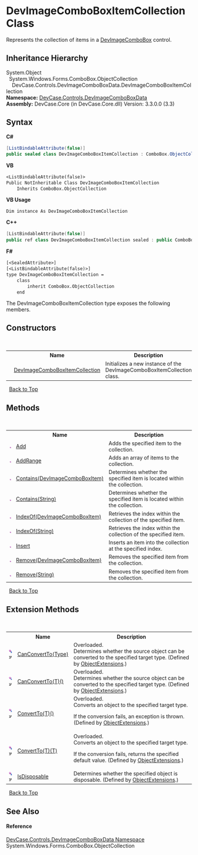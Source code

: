 # DevImageComboBoxItemCollection Class
 

Represents the collection of items in a <a href="T_DevCase_Controls_DevImageComboBox">DevImageComboBox</a> control.


## Inheritance Hierarchy
System.Object<br />&nbsp;&nbsp;System.Windows.Forms.ComboBox.ObjectCollection<br />&nbsp;&nbsp;&nbsp;&nbsp;DevCase.Controls.DevImageComboBoxData.DevImageComboBoxItemCollection<br />
**Namespace:**&nbsp;<a href="N_DevCase_Controls_DevImageComboBoxData">DevCase.Controls.DevImageComboBoxData</a><br />**Assembly:**&nbsp;DevCase.Core (in DevCase.Core.dll) Version: 3.3.0.0 (3.3)

## Syntax

**C#**<br />
``` C#
[ListBindableAttribute(false)]
public sealed class DevImageComboBoxItemCollection : ComboBox.ObjectCollection
```

**VB**<br />
``` VB
<ListBindableAttribute(false)>
Public NotInheritable Class DevImageComboBoxItemCollection
	Inherits ComboBox.ObjectCollection
```

**VB Usage**<br />
``` VB Usage
Dim instance As DevImageComboBoxItemCollection
```

**C++**<br />
``` C++
[ListBindableAttribute(false)]
public ref class DevImageComboBoxItemCollection sealed : public ComboBox.ObjectCollection
```

**F#**<br />
``` F#
[<SealedAttribute>]
[<ListBindableAttribute(false)>]
type DevImageComboBoxItemCollection =  
    class
        inherit ComboBox.ObjectCollection
    end
```

The DevImageComboBoxItemCollection type exposes the following members.


## Constructors
&nbsp;<table><tr><th></th><th>Name</th><th>Description</th></tr><tr><td>![Public method](media/pubmethod.gif "Public method")</td><td><a href="M_DevCase_Controls_DevImageComboBoxData_DevImageComboBoxItemCollection__ctor">DevImageComboBoxItemCollection</a></td><td>
Initializes a new instance of the DevImageComboBoxItemCollection class.</td></tr></table>&nbsp;
<a href="#devimagecomboboxitemcollection-class">Back to Top</a>

## Methods
&nbsp;<table><tr><th></th><th>Name</th><th>Description</th></tr><tr><td>![Public method](media/pubmethod.gif "Public method")</td><td><a href="M_DevCase_Controls_DevImageComboBoxData_DevImageComboBoxItemCollection_Add">Add</a></td><td>
Adds the specified item to the collection.</td></tr><tr><td>![Public method](media/pubmethod.gif "Public method")</td><td><a href="M_DevCase_Controls_DevImageComboBoxData_DevImageComboBoxItemCollection_AddRange">AddRange</a></td><td>
Adds an array of items to the collection.</td></tr><tr><td>![Public method](media/pubmethod.gif "Public method")</td><td><a href="M_DevCase_Controls_DevImageComboBoxData_DevImageComboBoxItemCollection_Contains">Contains(DevImageComboBoxItem)</a></td><td>
Determines whether the specified item is located within the collection.</td></tr><tr><td>![Public method](media/pubmethod.gif "Public method")</td><td><a href="M_DevCase_Controls_DevImageComboBoxData_DevImageComboBoxItemCollection_Contains_1">Contains(String)</a></td><td>
Determines whether the specified item is located within the collection.</td></tr><tr><td>![Public method](media/pubmethod.gif "Public method")</td><td><a href="M_DevCase_Controls_DevImageComboBoxData_DevImageComboBoxItemCollection_IndexOf">IndexOf(DevImageComboBoxItem)</a></td><td>
Retrieves the index within the collection of the specified item.</td></tr><tr><td>![Public method](media/pubmethod.gif "Public method")</td><td><a href="M_DevCase_Controls_DevImageComboBoxData_DevImageComboBoxItemCollection_IndexOf_1">IndexOf(String)</a></td><td>
Retrieves the index within the collection of the specified item.</td></tr><tr><td>![Public method](media/pubmethod.gif "Public method")</td><td><a href="M_DevCase_Controls_DevImageComboBoxData_DevImageComboBoxItemCollection_Insert">Insert</a></td><td>
Inserts an item into the collection at the specified index.</td></tr><tr><td>![Public method](media/pubmethod.gif "Public method")</td><td><a href="M_DevCase_Controls_DevImageComboBoxData_DevImageComboBoxItemCollection_Remove">Remove(DevImageComboBoxItem)</a></td><td>
Removes the specified item from the collection.</td></tr><tr><td>![Public method](media/pubmethod.gif "Public method")</td><td><a href="M_DevCase_Controls_DevImageComboBoxData_DevImageComboBoxItemCollection_Remove_1">Remove(String)</a></td><td>
Removes the specified item from the collection.</td></tr></table>&nbsp;
<a href="#devimagecomboboxitemcollection-class">Back to Top</a>

## Extension Methods
&nbsp;<table><tr><th></th><th>Name</th><th>Description</th></tr><tr><td>![Public Extension Method](media/pubextension.gif "Public Extension Method")![Code example](media/CodeExample.png "Code example")</td><td><a href="M_DevCase_Core_Extensions_Object_ObjectExtensions_CanConvertTo">CanConvertTo(Type)</a></td><td>Overloaded.  
Determines whether the source object can be converted to the specified target type.
 (Defined by <a href="T_DevCase_Core_Extensions_Object_ObjectExtensions">ObjectExtensions</a>.)</td></tr><tr><td>![Public Extension Method](media/pubextension.gif "Public Extension Method")![Code example](media/CodeExample.png "Code example")</td><td><a href="M_DevCase_Core_Extensions_Object_ObjectExtensions_CanConvertTo__1">CanConvertTo(T)()</a></td><td>Overloaded.  
Determines whether the source object can be converted to the specified target type.
 (Defined by <a href="T_DevCase_Core_Extensions_Object_ObjectExtensions">ObjectExtensions</a>.)</td></tr><tr><td>![Public Extension Method](media/pubextension.gif "Public Extension Method")![Code example](media/CodeExample.png "Code example")</td><td><a href="M_DevCase_Core_Extensions_Object_ObjectExtensions_ConvertTo__1">ConvertTo(T)()</a></td><td>Overloaded.  
Converts an object to the specified target type. 

 If the conversion fails, an exception is thrown.
 (Defined by <a href="T_DevCase_Core_Extensions_Object_ObjectExtensions">ObjectExtensions</a>.)</td></tr><tr><td>![Public Extension Method](media/pubextension.gif "Public Extension Method")![Code example](media/CodeExample.png "Code example")</td><td><a href="M_DevCase_Core_Extensions_Object_ObjectExtensions_ConvertTo__1_1">ConvertTo(T)(T)</a></td><td>Overloaded.  
Converts an object to the specified target type. 

 If the conversion fails, returns the specified default value.
 (Defined by <a href="T_DevCase_Core_Extensions_Object_ObjectExtensions">ObjectExtensions</a>.)</td></tr><tr><td>![Public Extension Method](media/pubextension.gif "Public Extension Method")![Code example](media/CodeExample.png "Code example")</td><td><a href="M_DevCase_Core_Extensions_Object_ObjectExtensions_IsDisposable">IsDisposable</a></td><td>
Determines whether the specified object is disposable.
 (Defined by <a href="T_DevCase_Core_Extensions_Object_ObjectExtensions">ObjectExtensions</a>.)</td></tr></table>&nbsp;
<a href="#devimagecomboboxitemcollection-class">Back to Top</a>

## See Also


#### Reference
<a href="N_DevCase_Controls_DevImageComboBoxData">DevCase.Controls.DevImageComboBoxData Namespace</a><br />System.Windows.Forms.ComboBox.ObjectCollection<br />